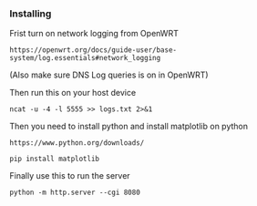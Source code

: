 ### Installing

Frist turn on network logging from OpenWRT

```
https://openwrt.org/docs/guide-user/base-system/log.essentials#network_logging
```
(Also make sure DNS Log queries is on in OpenWRT)

Then run this on your host device

```
ncat -u -4 -l 5555 >> logs.txt 2>&1
```

Then you need to install python and install matplotlib on python

```
https://www.python.org/downloads/
```

```
pip install matplotlib
```

Finally use this to run the server

```
python -m http.server --cgi 8080
```